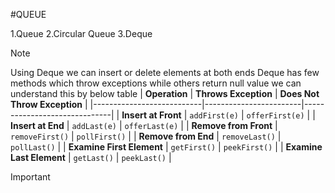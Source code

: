 #QUEUE 

1.Queue
2.Circular Queue
3.Deque

>[!NOTE]
>Using Deque we can insert or delete elements at both ends
>Deque has few methods which throw exceptions while others return null value we can understand this by below table
| **Operation**             | **Throws Exception**   | **Does Not Throw Exception** |
|---------------------------|------------------------|------------------------------|
| **Insert at Front**       | `addFirst(e)`          | `offerFirst(e)`              |
| **Insert at End**         | `addLast(e)`           | `offerLast(e)`               |
| **Remove from Front**     | `removeFirst()`        | `pollFirst()`                |
| **Remove from End**       | `removeLast()`         | `pollLast()`                 |
| **Examine First Element** | `getFirst()`           | `peekFirst()`                |
| **Examine Last Element**  | `getLast()`            | `peekLast()`                 |


>[!IMPORTANT]

